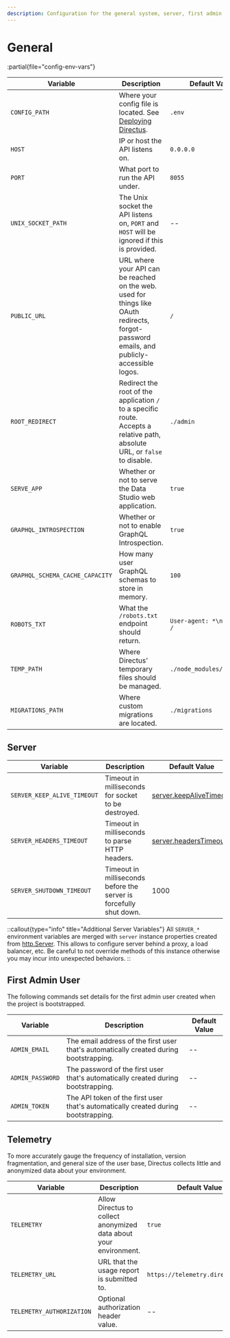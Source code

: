 ```yaml
---
description: Configuration for the general system, server, first admin user, and telemetry.
---
```


# General

:partial{file="config-env-vars"}

| Variable                        | Description                                                                                                                                | Default Value                |
| ------------------------------- | ------------------------------------------------------------------------------------------------------------------------------------------ | ---------------------------- |
| `CONFIG_PATH`                   | Where your config file is located. See [Deploying Directus](/self-hosted/deploying-directus).                                              | `.env`                       |
| `HOST`                          | IP or host the API listens on.                                                                                                             | `0.0.0.0`                    |
| `PORT`                          | What port to run the API under.                                                                                                            | `8055`                       |
| `UNIX_SOCKET_PATH`              | The Unix socket the API listens on, `PORT` and `HOST` will be ignored if this is provided.                                                 | --                           |
| `PUBLIC_URL`                    | URL where your API can be reached on the web. used for things like OAuth redirects, forgot-password emails, and publicly-accessible logos. | `/`                          |
| `ROOT_REDIRECT`                 | Redirect the root of the application `/` to a specific route. Accepts a relative path, absolute URL, or `false` to disable.                | `./admin`                    |
| `SERVE_APP`                     | Whether or not to serve the Data Studio web application.                                                                                   | `true`                       |
| `GRAPHQL_INTROSPECTION`         | Whether or not to enable GraphQL Introspection.                                                                                            | `true`                       |
| `GRAPHQL_SCHEMA_CACHE_CAPACITY` | How many user GraphQL schemas to store in memory.                                                                                          | `100`                        |
| `ROBOTS_TXT`                    | What the `/robots.txt` endpoint should return.                                                                                             | `User-agent: *\nDisallow: /` |
| `TEMP_PATH`                     | Where Directus' temporary files should be managed.                                                                                         | `./node_modules/.directus`   |
| `MIGRATIONS_PATH`               | Where custom migrations are located.                                                                                                       | `./migrations`               |


## Server

| Variable                    | Description                                                        | Default Value                                                                                                |
| --------------------------- | ------------------------------------------------------------------ | ------------------------------------------------------------------------------------------------------------ |
| `SERVER_KEEP_ALIVE_TIMEOUT` | Timeout in milliseconds for socket to be destroyed.                | [server.keepAliveTimeout](https://github.com/nodejs/node/blob/master/doc/api/http.md#serverkeepalivetimeout) |
| `SERVER_HEADERS_TIMEOUT`    | Timeout in milliseconds to parse HTTP headers.                     | [server.headersTimeout](https://github.com/nodejs/node/blob/master/doc/api/http.md#serverheaderstimeout)     |
| `SERVER_SHUTDOWN_TIMEOUT`   | Timeout in milliseconds before the server is forcefully shut down. | 1000                                                                                                         |

::callout{type="info" title="Additional Server Variables"}
All `SERVER_*` environment variables are merged with `server` instance properties created from [http.Server](https://github.com/nodejs/node/blob/master/doc/api/http.md#class-httpserver). This allows to configure server behind a proxy, a load balancer, etc. Be careful to not override methods of this instance otherwise you may incur into unexpected behaviors.
::

## First Admin User

The following commands set details for the first admin user created when the project is bootstrapped.

| Variable         | Description                                                                            | Default Value |
| ---------------- | -------------------------------------------------------------------------------------- | ------------- |
| `ADMIN_EMAIL`    | The email address of the first user that's automatically created during bootstrapping. | --            |
| `ADMIN_PASSWORD` | The password of the first user that's automatically created during bootstrapping.      | --            |
| `ADMIN_TOKEN`    | The API token of the first user that's automatically created during bootstrapping.     | --            |

## Telemetry

To more accurately gauge the frequency of installation, version fragmentation, and general size of the user base, Directus collects little and anonymized data about your environment.

| Variable                  | Description                                                       | Default Value                    |
| ------------------------- | ----------------------------------------------------------------- | -------------------------------- |
| `TELEMETRY`               | Allow Directus to collect anonymized data about your environment. | `true`                           |
| `TELEMETRY_URL`           | URL that the usage report is submitted to.                        | `https://telemetry.directus.io/` |
| `TELEMETRY_AUTHORIZATION` | Optional authorization header value.                              | --                               |